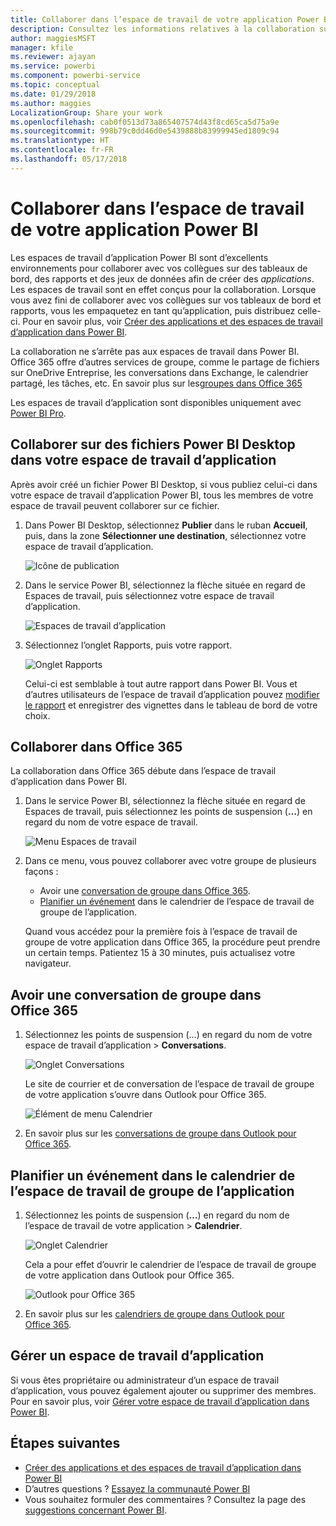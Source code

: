 ```yaml
---
title: Collaborer dans l’espace de travail de votre application Power BI
description: Consultez les informations relatives à la collaboration sur des fichiers Power BI Desktop dans votre espace de travail d’application et avec des services Office 365 tels que le partage de fichiers sur OneDrive Entreprise, les conversations dans Exchange, le calendrier et les tâches.
author: maggiesMSFT
manager: kfile
ms.reviewer: ajayan
ms.service: powerbi
ms.component: powerbi-service
ms.topic: conceptual
ms.date: 01/29/2018
ms.author: maggies
LocalizationGroup: Share your work
ms.openlocfilehash: cab0f0513d73a865407574d43f8cd65ca5d75a9e
ms.sourcegitcommit: 998b79c0dd46d0e5439888b83999945ed1809c94
ms.translationtype: HT
ms.contentlocale: fr-FR
ms.lasthandoff: 05/17/2018
---
```

# <a name="collaborate-in-your-power-bi-app-workspace"></a>Collaborer dans l’espace de travail de votre application Power BI
Les espaces de travail d’application Power BI sont d’excellents environnements pour collaborer avec vos collègues sur des tableaux de bord, des rapports et des jeux de données afin de créer des *applications*. Les espaces de travail sont en effet conçus pour la collaboration. Lorsque vous avez fini de collaborer avec vos collègues sur vos tableaux de bord et rapports, vous les empaquetez en tant qu’application, puis distribuez celle-ci. Pour en savoir plus, voir [Créer des applications et des espaces de travail d’application dans Power BI](service-create-distribute-apps.md). 

La collaboration ne s’arrête pas aux espaces de travail dans Power BI. Office 365 offre d’autres services de groupe, comme le partage de fichiers sur OneDrive Entreprise, les conversations dans Exchange, le calendrier partagé, les tâches, etc. En savoir plus sur les[groupes dans Office 365](https://support.office.com/article/Create-a-group-in-Office-365-7124dc4c-1de9-40d4-b096-e8add19209e9)

Les espaces de travail d’application sont disponibles uniquement avec [Power BI Pro](service-free-vs-pro.md).

## <a name="collaborate-on-power-bi-desktop-files-in-your-app-workspace"></a>Collaborer sur des fichiers Power BI Desktop dans votre espace de travail d’application
Après avoir créé un fichier Power BI Desktop, si vous publiez celui-ci dans votre espace de travail d’application Power BI, tous les membres de votre espace de travail peuvent collaborer sur ce fichier.

1. Dans Power BI Desktop, sélectionnez **Publier** dans le ruban **Accueil**, puis, dans la zone **Sélectionner une destination**, sélectionnez votre espace de travail d’application.
   
    ![Icône de publication](media/service-collaborate-power-bi-workspace/power-bi-group-publish-pbix.png)
2. Dans le service Power BI, sélectionnez la flèche située en regard de Espaces de travail, puis sélectionnez votre espace de travail d’application.
   
    ![Espaces de travail d’application](media/service-collaborate-power-bi-workspace/power-bi-workspace-nav-arrow.png)
3. Sélectionnez l’onglet Rapports, puis votre rapport.
   
    ![Onglet Rapports](media/service-collaborate-power-bi-workspace/power-bi-workspace-report.png)
   
    Celui-ci est semblable à tout autre rapport dans Power BI. Vous et d’autres utilisateurs de l’espace de travail d’application pouvez [modifier le rapport](service-reports.md) et enregistrer des vignettes dans le tableau de bord de votre choix.

## <a name="collaborate-in-office-365"></a>Collaborer dans Office 365
La collaboration dans Office 365 débute dans l’espace de travail d’application dans Power BI.

1. Dans le service Power BI, sélectionnez la flèche située en regard de Espaces de travail, puis sélectionnez les points de suspension (**…**) en regard du nom de votre espace de travail. 
   
   ![Menu Espaces de travail](media/service-collaborate-power-bi-workspace/power-bi-app-ellipsis.png)
2. Dans ce menu, vous pouvez collaborer avec votre groupe de plusieurs façons : 
   
   * Avoir une [conversation de groupe dans Office 365](service-collaborate-power-bi-workspace.md#have-a-group-conversation-in-office-365).
   * [Planifier un événement](service-collaborate-power-bi-workspace.md#schedule-an-event-on-the-group-workspace-calendar) dans le calendrier de l’espace de travail de groupe de l’application.
   
   Quand vous accédez pour la première fois à l’espace de travail de groupe de votre application dans Office 365, la procédure peut prendre un certain temps. Patientez 15 à 30 minutes, puis actualisez votre navigateur.

## <a name="have-a-group-conversation-in-office-365"></a>Avoir une conversation de groupe dans Office 365
1. Sélectionnez les points de suspension (…) en regard du nom de votre espace de travail d’application \> **Conversations**. 
   
    ![Onglet Conversations](media/service-collaborate-power-bi-workspace/power-bi-app-ellipsis.png)
   
   Le site de courrier et de conversation de l’espace de travail de groupe de votre application s’ouvre dans Outlook pour Office 365.
   
   ![Élément de menu Calendrier](media/service-collaborate-power-bi-workspace/pbi_grps_o365convo.png)
2. En savoir plus sur les [conversations de groupe dans Outlook pour Office 365](https://support.office.com/Article/Have-a-group-conversation-a0482e24-a769-4e39-a5ba-a7c56e828b22).

## <a name="schedule-an-event-on-the-apps-group-workspace-calendar"></a>Planifier un événement dans le calendrier de l’espace de travail de groupe de l’application
1. Sélectionnez les points de suspension (**…**) en regard du nom de l’espace de travail de votre application \> **Calendrier**. 
   
   ![Onglet Calendrier](media/service-collaborate-power-bi-workspace/power-bi-app-ellipsis.png)
   
   Cela a pour effet d’ouvrir le calendrier de l’espace de travail de groupe de votre application dans Outlook pour Office 365.
   
   ![Outlook pour Office 365](media/service-collaborate-power-bi-workspace/pbi_grps_o365_calendar.png)
2. En savoir plus sur les [calendriers de groupe dans Outlook pour Office 365](https://support.office.com/Article/Add-edit-and-subscribe-to-group-events-0cf1ad68-1034-4306-b367-d75e9818376a).

## <a name="manage-an-app-workspace"></a>Gérer un espace de travail d’application
Si vous êtes propriétaire ou administrateur d’un espace de travail d’application, vous pouvez également ajouter ou supprimer des membres. Pour en savoir plus, voir [Gérer votre espace de travail d’application dans Power BI](service-manage-app-workspace-in-power-bi-and-office-365.md).

## <a name="next-steps"></a>Étapes suivantes
* [Créer des applications et des espaces de travail d’application dans Power BI](service-create-distribute-apps.md)
* D’autres questions ? [Essayez la communauté Power BI](http://community.powerbi.com/)
* Vous souhaitez formuler des commentaires ? Consultez la page des [suggestions concernant Power BI](https://ideas.powerbi.com/forums/265200-power-bi).

